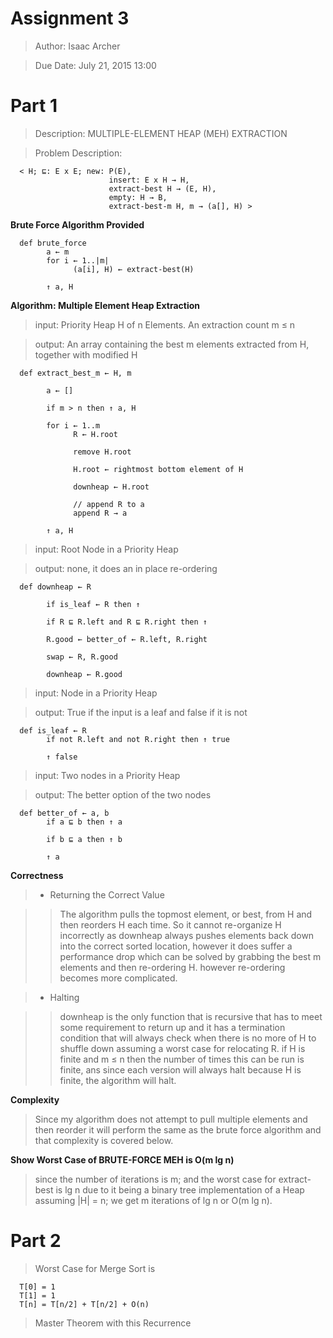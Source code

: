 # **Assignment 3**

> Author: Isaac Archer

> Due Date: July 21, 2015 13:00

# **Part 1**

> Description: MULTIPLE-ELEMENT HEAP (MEH) EXTRACTION

> Problem Description:

      < H; ⊑: E x E; new: P(E),
                          insert: E x H → H,
                          extract-best H → (E, H),
                          empty: H → B,
                          extract-best-m H, m → (a[], H) >

**Brute Force Algorithm Provided**

      def brute_force
            a ← m
            for i ← 1..|m|
                  (a[i], H) ← extract-best(H)

            ↑ a, H

**Algorithm: Multiple Element Heap Extraction**

> input: Priority Heap H of n Elements. An extraction count m ≤ n

> output: An array containing the best m elements extracted from H, together with modified H

      def extract_best_m ← H, m

            a ← []

            if m > n then ↑ a, H

            for i ← 1..m
                  R ← H.root

                  remove H.root

                  H.root ← rightmost bottom element of H

                  downheap ← H.root

                  // append R to a
                  append R → a

            ↑ a, H

> input: Root Node in a Priority Heap

> output: none, it does an in place re-ordering

      def downheap ← R

            if is_leaf ← R then ↑

            if R ⊑ R.left and R ⊑ R.right then ↑

            R.good ← better_of ← R.left, R.right

            swap ← R, R.good

            downheap ← R.good

> input: Node in a Priority Heap

> output: True if the input is a leaf and false if it is not

      def is_leaf ← R
            if not R.left and not R.right then ↑ true

            ↑ false

> input: Two nodes in a Priority Heap

> output: The better option of the two nodes

      def better_of ← a, b
            if a ⊑ b then ↑ a

            if b ⊑ a then ↑ b

            ↑ a

**Correctness**

>- Returning the Correct Value

>> The algorithm pulls the topmost element, or best, from H and then reorders H each time. So it cannot re-organize H incorrectly as downheap always pushes elements back down into the correct sorted location, however it does suffer a performance drop which can be solved by grabbing the best m elements and then re-ordering H. however re-ordering becomes more complicated.

>- Halting

>> downheap is the only function that is recursive that has to meet some requirement to return up and it has a termination condition that will always check when there is no more of H to shuffle down assuming a worst case for relocating R. if H is finite and m ≤ n then the number of times this can be run is finite, ans since each version will always halt because H is finite, the algorithm will halt.

**Complexity**

> Since my algorithm does not attempt to pull multiple elements and then reorder it will perform the same as the brute force algorithm and that complexity is covered below.

**Show Worst Case of BRUTE-FORCE MEH is O(m lg n)**

> since the number of iterations is m; and the worst case for extract-best is lg n due to it being a binary tree implementation of a Heap assuming |H| = n; we get m iterations of lg n or O(m lg n).

# **Part 2**

> Worst Case for Merge Sort is

      T[0] = 1
      T[1] = 1
      T[n] = T[n/2] + T[n/2] + O(n)

> Master Theorem with this Recurrence
